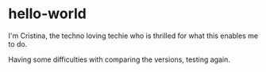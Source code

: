 # hello-world

I'm Cristina, the techno loving techie who is thrilled for what this enables me to do. 

Having some difficulties with comparing the versions, testing again. 
